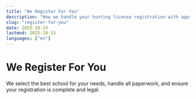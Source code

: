 ```yaml
---
title: "We Register For You"
description: "How we handle your hunting license registration with approved schools."
slug: "register-for-you"
date: 2025-10-15
lastmod: 2025-10-15
languages: ["en"]
---
```


# We Register For You

We select the best school for your needs, handle all paperwork, and ensure your registration is complete and legal.
